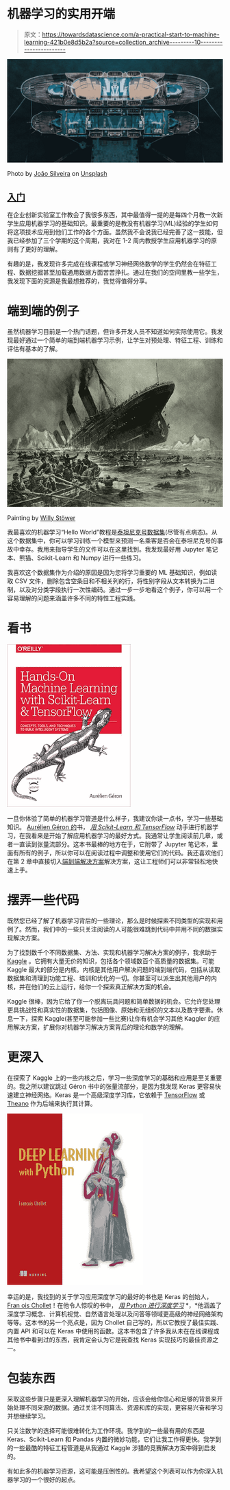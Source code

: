 # 机器学习的实用开端

> 原文：<https://towardsdatascience.com/a-practical-start-to-machine-learning-421b0e8d5b2a?source=collection_archive---------10----------------------->

![](img/7128f3adcc60e84e5350ad54946e48cf.png)

Photo by [João Silveira](https://unsplash.com/photos/DYIitvTuoD0?utm_source=unsplash&utm_medium=referral&utm_content=creditCopyText) on [Unsplash](https://unsplash.com/search/photos/ship?utm_source=unsplash&utm_medium=referral&utm_content=creditCopyText)

## [入门](https://towardsdatascience.com/tagged/getting-started)

在企业创新实验室工作教会了我很多东西，其中最值得一提的是每四个月教一次新学生应用机器学习的基础知识。最重要的是教没有机器学习(ML)经验的学生如何将这项技术应用到他们工作的各个方面。虽然我不会说我已经完善了这一技能，但我已经参加了三个学期的这个周期，我对在 1-2 周内教授学生应用机器学习的原则有了更好的理解。

有趣的是，我发现许多完成在线课程或学习神经网络数学的学生仍然会在特征工程、数据挖掘甚至加载通用数据方面苦苦挣扎。通过在我们的空间里教一些学生，我发现下面的资源是我最想推荐的，我觉得值得分享。

# 端到端的例子

虽然机器学习目前是一个热门话题，但许多开发人员不知道如何实际使用它。我发现最好通过一个简单的端到端机器学习示例，让学生对预处理、特征工程、训练和评估有基本的了解。

![](img/61e81ffc0fca47ec35bf4a1c9b2621e0.png)

Painting by [Willy Stöwer](https://commons.wikimedia.org/wiki/File:St%C3%B6wer_Titanic.jpg)

我最喜欢的机器学习“Hello World”教程是[泰坦尼克号数据集](https://www.kaggle.com/c/titanic)(尽管有点病态)。从这个数据集中，你可以学习训练一个模型来预测一名乘客是否会在泰坦尼克号的事故中幸存。我用来指导学生的文件可以在这里找到。我发现最好用 Jupyter 笔记本、熊猫、Scikit-Learn 和 Numpy 进行一些练习。

我喜欢这个数据集作为介绍的原因是因为您将学习重要的 ML 基础知识，例如读取 CSV 文件，删除包含空条目和不相关列的行，将性别字段从文本转换为二进制，以及对分类字段执行一次性编码。通过一步一步地看这个例子，你可以用一个容易理解的问题来涵盖许多不同的特性工程实践。

# 看书

![](img/432780c7fce9e30ca1b5f9c39352aa55.png)

一旦你体验了简单的机器学习管道是什么样子，我建议你读一点书，学习一些基础知识。 [Aurélien Géron 的](https://twitter.com/aureliengeron?lang=en)书， [*用 Scikit-Learn 和 TensorFlow*](http://shop.oreilly.com/product/0636920052289.do) 动手进行机器学习，在我看来是开始了解应用机器学习的最好方式。我通常让学生阅读前几章，或者一直读到张量流部分。这本书最棒的地方在于，它附带了 Jupyter 笔记本，里面有所有的例子，所以你可以在阅读过程中调整和使用它们的代码。我还喜欢他们在第 2 章中直接切入[端到端解决方案](https://github.com/ageron/handson-ml/blob/master/02_end_to_end_machine_learning_project.ipynb)解决方案，这让工程师们可以非常轻松地快速上手。

# 摆弄一些代码

既然您已经了解了机器学习背后的一些理论，那么是时候探索不同类型的实现和用例了。然而，我们中的一些只关注阅读的人可能很难跳到代码中并用不同的数据实现解决方案。

为了找到数千个不同数据集、方法、实现和机器学习解决方案的例子，我求助于 [Kaggle](https://www.kaggle.com/) 。它拥有大量无价的知识，包括各个领域数百个高质量的数据集。可能 Kaggle 最大的部分是内核。内核是其他用户解决问题的端到端代码，包括从读取数据集和清理到功能工程、培训和优化的一切。你甚至可以派生出其他用户的内核，并在他们的云上运行，给你一个探索真正解决方案的机会。

Kaggle 很棒，因为它给了你一个脱离玩具问题和简单数据的机会。它允许您处理更具挑战性和真实性的数据集，包括图像、原始和无组织的文本以及数字要素。休息一下，探索 Kaggle(甚至可能参加一些比赛)让你有机会学习其他 Kaggler 的应用解决方案，扩展你对机器学习解决方案背后的理论和数学的理解。

# 更深入

在探索了 Kaggle 上的一些内核之后，学习一些深度学习的基础和应用是至关重要的。我之所以建议跳过 Géron 书中的张量流部分，是因为我发现 Keras 更容易快速建立神经网络。Keras 是一个高级深度学习库，它依赖于 [TensorFlow](https://www.tensorflow.org/) 或 [Theano](http://deeplearning.net/software/theano/) 作为后端来执行其计算。

![](img/57db519e0e9ce4363f564a8500245e2f.png)

幸运的是，我找到的关于学习应用深度学习的最好的书也是 Keras 的创始人，[Fran ois Chollet](https://twitter.com/fchollet)！在他令人惊叹的书中， [*用 Python 进行深度学习*](https://www.manning.com/books/deep-learning-with-python) *，*他涵盖了深度学习概念、计算机视觉、自然语言处理以及问答等领域更高级的神经网络架构等等。这本书的另一个亮点是，因为 Chollet 自己写的，所以它教授了最佳实践、内置 API 和可以在 Keras 中使用的函数。这本书包含了许多我从未在在线课程或其他书中看到过的东西，我肯定会认为它是我查找 Keras 实现技巧的最佳资源之一。

# 包装东西

采取这些步骤只是更深入理解机器学习的开始，应该会给你信心和足够的背景来开始处理不同来源的数据。通过关注不同算法、资源和库的实现，更容易兴奋和学习并想继续学习。

只关注数学的选择可能很难转化为工作环境。我学到的一些最有用的东西是 Keras、Scikit-Learn 和 Pandas 内置的微妙功能，它们让我工作得更快。我学到的一些最酷的特征工程管道是从我通过 Kaggle 涉猎的竞赛解决方案中得到启发的。

有如此多的机器学习资源，这可能是压倒性的。我希望这个列表可以作为你深入机器学习的一个很好的起点。
